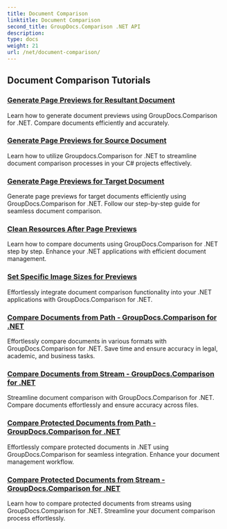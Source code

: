 ```yaml
---
title: Document Comparison
linktitle: Document Comparison
second_title: GroupDocs.Comparison .NET API
description: 
type: docs
weight: 21
url: /net/document-comparison/
---
```


## Document Comparison Tutorials
### [Generate Page Previews for Resultant Document](./generate-page-previews-resultant-document/)
Learn how to generate document previews using GroupDocs.Comparison for .NET. Compare documents efficiently and accurately.
### [Generate Page Previews for Source Document](./generate-page-previews-source-document/)
Learn how to utilize Groupdocs.Comparison for .NET to streamline document comparison processes in your C# projects effectively.
### [Generate Page Previews for Target Document](./generate-page-previews-target-document/)
Generate page previews for target documents efficiently using GroupDocs.Comparison for .NET. Follow our step-by-step guide for seamless document comparison.
### [Clean Resources After Page Previews](./clean-resources-after-page-previews/)
Learn how to compare documents using GroupDocs.Comparison for .NET step by step. Enhance your .NET applications with efficient document management.
### [Set Specific Image Sizes for Previews](./set-specific-image-sizes-for-previews/)
Effortlessly integrate document comparison functionality into your .NET applications with GroupDocs.Comparison for .NET.
### [Compare Documents from Path - GroupDocs.Comparison for .NET](./compare-documents-from-path/)
Effortlessly compare documents in various formats with GroupDocs.Comparison for .NET. Save time and ensure accuracy in legal, academic, and business tasks.
### [Compare Documents from Stream - GroupDocs.Comparison for .NET](./compare-documents-from-stream/)
Streamline document comparison with GroupDocs.Comparison for .NET. Compare documents effortlessly and ensure accuracy across files.
### [Compare Protected Documents from Path - GroupDocs.Comparison for .NET](./compare-protected-documents-from-path/)
Effortlessly compare protected documents in .NET using GroupDocs.Comparison for seamless integration. Enhance your document management workflow.
### [Compare Protected Documents from Stream - GroupDocs.Comparison for .NET](./compare-protected-documents-from-stream/)
Learn how to compare protected documents from streams using GroupDocs.Comparison for .NET. Streamline your document comparison process effortlessly.